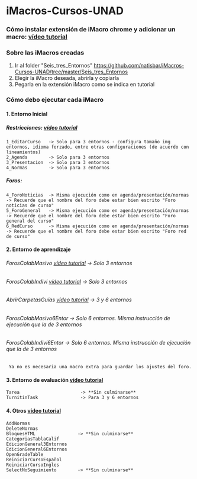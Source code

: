 # iMacros-Cursos-UNAD

### Cómo instalar extensión de iMacro chrome y adicionar un macro: [vídeo tutorial](https://www.loom.com/share/243adbfef5e04fe89741c337fecf807f)

### Sobre las iMacros creadas
1. Ir al folder "Seis_tres_Entornos" https://github.com/natisbar/iMacros-Cursos-UNAD/tree/master/Seis_tres_Entornos
2. Elegir la iMacro deseada, abrirla y copiarla
3. Pegarla en la extensión iMacro como se indica en tutorial

### Cómo debo ejecutar cada iMacro
#### 1. Entorno Inicial
  ##### Restricciones: [vídeo tutorial](https://www.loom.com/share/86a52e5c736a46a8a9321e26ce3d6772)
    1_EditarCurso   -> Solo para 3 entornos - configura tamaño img entornos, idioma forzado, entre otras configuraciones (de acuerdo con lineamientos)
    2_Agenda        -> Solo para 3 entornos
    3_Presentacion  -> Solo para 3 entornos
    4_Normas        -> Solo para 3 entornos
  ##### Foros:
    4_ForoNoticias  -> Misma ejecución como en agenda/presentación/normas -> Recuerde que el nombre del foro debe estar bien escrito "Foro noticias de curso"
    5_ForoGeneral 	-> Misma ejecución como en agenda/presentación/normas -> Recuerde que el nombre del foro debe estar bien escrito "Foro general del curso"
    6_RedCurso      -> Misma ejecución como en agenda/presentación/normas -> Recuerde que el nombre del foro debe estar bien escrito "Foro red de curso"
    
  

#### 2. Entorno de aprendizaje 
###### ForosColabMasivo     [vídeo tutorial](https://www.loom.com/share/d22dd189f1114ae6be4789d785c4cf2c) -> Solo 3 entornos
###### ForosColabIndivi     [vídeo tutorial](https://www.loom.com/share/8211d5d9662743a882855624be7b4abc) -> Solo 3 entornos
###### AbrirCarpetasGuías   [vídeo tutorial](https://www.loom.com/share/dfb3a8246012482b9a085653fcc3a81c) -> 3 y 6 entornos              
###### ForosColabMasivo6Entor             -> Solo 6 entornos. Misma instrucción de ejecución que la de 3 entornos
###### ForosColabIndivi6Entor             -> Solo 6 entornos. Misma instrucción de ejecución que la de 3 entornos


     Ya no es necesaria una macro extra para guardar los ajustes del foro.
    
#### 3. Entorno de evaluación [vídeo tutorial](https://www.loom.com/share/14f889467c5f42cb84fcb6127b49d504)
    Tarea                       -> **Sin culminarse**
    TurnitinTask                -> Para 3 y 6 entornos

#### 4. Otros [vídeo tutorial](https://www.loom.com/share/6c99eb6c90404e3e93df3af540cf7d1b)
    AddNormas
    DeleteNormas
    BloquesHTML                -> **Sin culminarse**
    CategoriasTablaCalif
    EdicionGeneral3Entornos
    EdicionGeneral6Entornos
    OpenGradeTable
    ReiniciarCursoEspañol
    ReiniciarCursoIngles
    SelectNoSeguimiento        -> **Sin culminarse**
    
    
    
